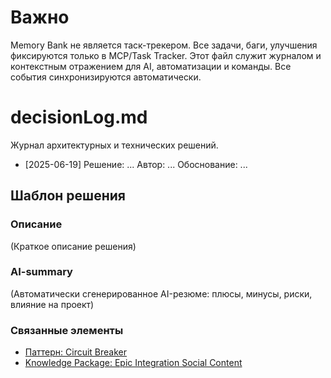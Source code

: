 # Важно
Memory Bank не является таск-трекером. Все задачи, баги, улучшения фиксируются только в MCP/Task Tracker. Этот файл служит журналом и контекстным отражением для AI, автоматизации и команды. Все события синхронизируются автоматически.

# decisionLog.md

Журнал архитектурных и технических решений.

- [2025-06-19] Решение: ...
  Автор: ...
  Обоснование: ...

## Шаблон решения

### Описание
(Краткое описание решения)

### AI-summary
(Автоматически сгенерированное AI-резюме: плюсы, минусы, риски, влияние на проект)

### Связанные элементы
- [Паттерн: Circuit Breaker](../systemPatterns.md#circuit-breaker)
- [Knowledge Package: Epic Integration Social Content](../knowledge_packages/epic-integration-social-content.md) 